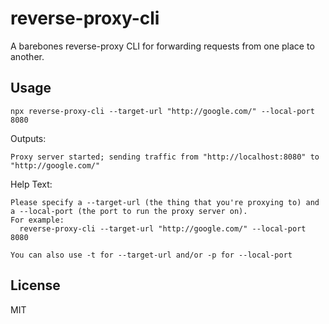 # reverse-proxy-cli

A barebones reverse-proxy CLI for forwarding requests from one place to another.

## Usage

```
npx reverse-proxy-cli --target-url "http://google.com/" --local-port 8080
```

Outputs:

```
Proxy server started; sending traffic from "http://localhost:8080" to "http://google.com/"
```

Help Text:

```
Please specify a --target-url (the thing that you're proxying to) and a --local-port (the port to run the proxy server on).
For example:
  reverse-proxy-cli --target-url "http://google.com/" --local-port 8080

You can also use -t for --target-url and/or -p for --local-port
```

## License

MIT
